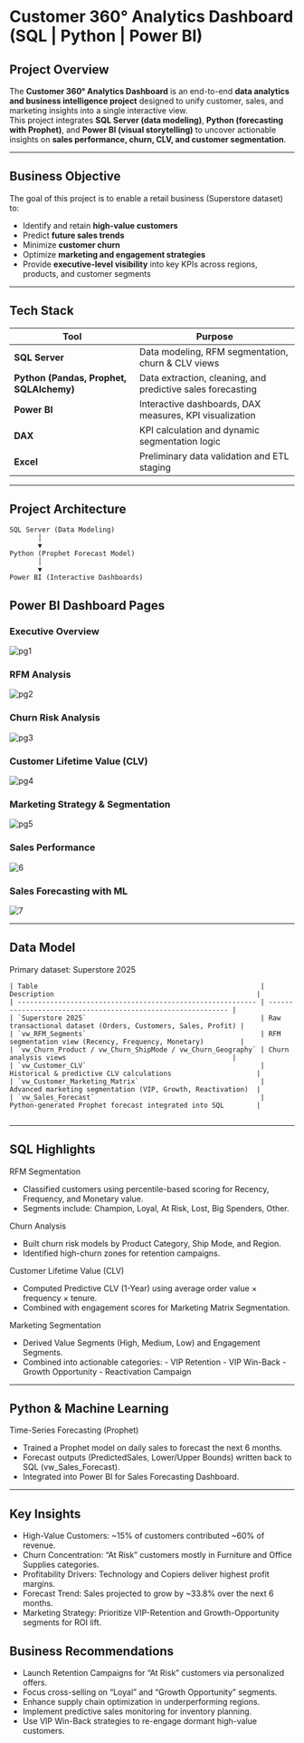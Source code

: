 # Customer 360° Analytics Dashboard (SQL | Python | Power BI)

## Project Overview
The **Customer 360° Analytics Dashboard** is an end-to-end **data analytics and business intelligence project** designed to unify customer, sales, and marketing insights into a single interactive view.  
This project integrates **SQL Server (data modeling)**, **Python (forecasting with Prophet)**, and **Power BI (visual storytelling)** to uncover actionable insights on **sales performance, churn, CLV, and customer segmentation**.

---

## Business Objective
The goal of this project is to enable a retail business (Superstore dataset) to:
- Identify and retain **high-value customers**
- Predict **future sales trends**
- Minimize **customer churn**
- Optimize **marketing and engagement strategies**
- Provide **executive-level visibility** into key KPIs across regions, products, and customer segments

---

## Tech Stack

| Tool | Purpose |
|------|----------|
| **SQL Server** | Data modeling, RFM segmentation, churn & CLV views |
| **Python (Pandas, Prophet, SQLAlchemy)** | Data extraction, cleaning, and predictive sales forecasting |
| **Power BI** | Interactive dashboards, DAX measures, KPI visualization |
| **DAX** | KPI calculation and dynamic segmentation logic |
| **Excel** | Preliminary data validation and ETL staging |

---

## Project Architecture

```
SQL Server (Data Modeling)
       │
       ▼
Python (Prophet Forecast Model)
       │
       ▼
Power BI (Interactive Dashboards)
```

## Power BI Dashboard Pages

### Executive Overview
![pg1](https://github.com/Subith-Varghese/Customer-360-Analysis/blob/ce262c53da0f8fda631e43b305edd4c27ed407c6/Images/Page1.png)

### RFM Analysis
![pg2](https://github.com/Subith-Varghese/Customer-360-Analysis/blob/ce262c53da0f8fda631e43b305edd4c27ed407c6/Images/Page2.png)


### Churn Risk Analysis
![pg3](https://github.com/Subith-Varghese/Customer-360-Analysis/blob/ce262c53da0f8fda631e43b305edd4c27ed407c6/Images/Page3.png)


### Customer Lifetime Value (CLV)
![pg4](https://github.com/Subith-Varghese/Customer-360-Analysis/blob/ce262c53da0f8fda631e43b305edd4c27ed407c6/Images/Page4.png)


### Marketing Strategy & Segmentation
![pg5](https://github.com/Subith-Varghese/Customer-360-Analysis/blob/ce262c53da0f8fda631e43b305edd4c27ed407c6/Images/Page5.png)


### Sales Performance
![6](https://github.com/Subith-Varghese/Customer-360-Analysis/blob/ce262c53da0f8fda631e43b305edd4c27ed407c6/Images/Page6.png)

### Sales Forecasting with ML
![7](https://github.com/Subith-Varghese/Customer-360-Analysis/blob/ce262c53da0f8fda631e43b305edd4c27ed407c6/Images/Page7.png)


---
## Data Model

Primary dataset: Superstore 2025
```
| Table                                                       | Description                                                  |
| ----------------------------------------------------------- | ------------------------------------------------------------ |
| `Superstore 2025`                                           | Raw transactional dataset (Orders, Customers, Sales, Profit) |
| `vw_RFM_Segments`                                           | RFM segmentation view (Recency, Frequency, Monetary)         |
| `vw_Churn_Product / vw_Churn_ShipMode / vw_Churn_Geography` | Churn analysis views                                         |
| `vw_Customer_CLV`                                           | Historical & predictive CLV calculations                     |
| `vw_Customer_Marketing_Matrix`                              | Advanced marketing segmentation (VIP, Growth, Reactivation)  |
| `vw_Sales_Forecast`                                         | Python-generated Prophet forecast integrated into SQL        |


```

---

## SQL Highlights

RFM Segmentation
- Classified customers using percentile-based scoring for Recency, Frequency, and Monetary value.
- Segments include: Champion, Loyal, At Risk, Lost, Big Spenders, Other.

Churn Analysis
- Built churn risk models by Product Category, Ship Mode, and Region.
- Identified high-churn zones for retention campaigns.

Customer Lifetime Value (CLV)
- Computed Predictive CLV (1-Year) using average order value × frequency × tenure.
- Combined with engagement scores for Marketing Matrix Segmentation.

Marketing Segmentation
- Derived Value Segments (High, Medium, Low) and Engagement Segments.
- Combined into actionable categories:
       - VIP Retention
       - VIP Win-Back
       - Growth Opportunity
       - Reactivation Campaign

--- 

## Python & Machine Learning

Time-Series Forecasting (Prophet)  
- Trained a Prophet model on daily sales to forecast the next 6 months.
- Forecast outputs (PredictedSales, Lower/Upper Bounds) written back to SQL (vw_Sales_Forecast).
- Integrated into Power BI for Sales Forecasting Dashboard.

--- 

## Key Insights

- High-Value Customers: ~15% of customers contributed ~60% of revenue.
- Churn Concentration: “At Risk” customers mostly in Furniture and Office Supplies categories.
- Profitability Drivers: Technology and Copiers deliver highest profit margins.
- Forecast Trend: Sales projected to grow by ~33.8% over the next 6 months.
- Marketing Strategy: Prioritize VIP-Retention and Growth-Opportunity segments for ROI lift.

## Business Recommendations

- Launch Retention Campaigns for “At Risk” customers via personalized offers.
- Focus cross-selling on “Loyal” and “Growth Opportunity” segments.
- Enhance supply chain optimization in underperforming regions.
- Implement predictive sales monitoring for inventory planning.
- Use VIP Win-Back strategies to re-engage dormant high-value customers.
